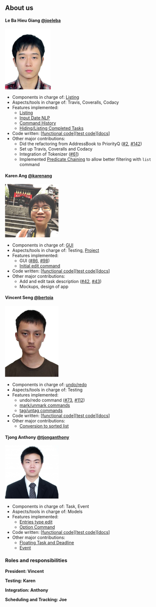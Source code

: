 ## About us

#### Le Ba Hieu Giang [@joeleba](https://github.com/joeleba)
<img src="./images/joeleba.jpg" width="150"><br>

* Components in charge of: [Listing](https://github.com/se-edu/addressbook-level4/blob/master/docs/DeveloperGuide.md#storage-component)
* Aspects/tools in charge of: Travis, Coveralls, Codacy
* Features implemented:
   * [Listing](https://github.com/CS2103AUG2016-W10-C2/main/blob/master/docs/UserGuide.md#listing)
   * [Input Date NLP](https://github.com/CS2103AUG2016-W10-C2/main/pull/67)
   * [Command History](https://github.com/CS2103AUG2016-W10-C2/main/issues/133)
   * [Hiding/Listing Completed Tasks](https://github.com/CS2103AUG2016-W10-C2/main/issues/115)
* Code written: [[functional code](../collated/main/A0127828W.md)][[test code](../collated/test/A0127828W.md)][[docs](../collated/docs/A0127828W.md)]
* Other major contributions:
  * Did the refactoring from AddressBook to PriorityQ ([#2](https://github.com/CS2103AUG2016-W10-C2/main/pull/2), [#142](https://github.com/CS2103AUG2016-W10-C2/main/pull/142))
  * Set up Travis, Coveralls and Codacy
  * Integration of Tokenizer ([#61](https://github.com/CS2103AUG2016-W10-C2/main/pull/61))
  * Implemented [Predicate Chaining](https://github.com/CS2103AUG2016-W10-C2/main/blob/master/src/main/java/seedu/address/model/PredicateBuilder.java) to allow better filtering with `list` command

#### Karen Ang [@karenang](https://github.com/karenang)
<img src="images/KarenAng.png" width="175"><br>

* Components in charge of: [GUI](DeveloperGuide.md#ui-component)
* Aspects/tools in charge of: Testing, [Project](https://github.com/CS2103AUG2016-W10-C2/main/projects/1)
* Features implemented:
    * GUI ([#86](https://github.com/CS2103AUG2016-W10-C2/main/pull/86), [#98](https://github.com/CS2103AUG2016-W10-C2/main/pull/98))
    * [Initial edit command](https://github.com/CS2103AUG2016-W10-C2/main/pull/23)
* Code written: [[functional code](../collated/main/A0116603R.md)][[test code](../collated/test/A0116603R.md)][[docs](../collated/docs/A0116603R.md)]
* Other major contributions:
    * Add and edit task description ([#42](https://github.com/CS2103AUG2016-W10-C2/main/pull/42), [#43](https://github.com/CS2103AUG2016-W10-C2/main/pull/43))
    * Mockups, design of app

#### Vincent Seng [@bertoia](https://github.com/bertoia)
<img src="images/VincentSeng.jpg" width="175"><br>

* Components in charge of: [undo/redo](DeveloperGuide.md#listing-component)
* Aspects/tools in charge of: Testing
* Features implemented:
    * undo/redo command ([#73](https://github.com/CS2103AUG2016-W10-C2/main/pull/73), [#112](https://github.com/CS2103AUG2016-W10-C2/main/pull/112))
    * [mark/unmark commands](https://github.com/CS2103AUG2016-W10-C2/main/tree/mark-task)
    * [tag/untag commands](https://github.com/CS2103AUG2016-W10-C2/main/pull/41)
* Code written: [[functional code](../collated/main/A0121501E.md)][[test code](../collated/test/A0121501E.md)][[docs](../collated/docs/A0121501E.md)]
* Other major contributions:
    * [Conversion to sorted list](https://github.com/CS2103AUG2016-W10-C2/main/pull/125)

#### Tjong Anthony [@tjonganthony](https://github.com/tjonganthony)
<img src="images/TjongAnthony.jpeg" width="175"><br>

* Components in charge of: Task, Event
* Aspects/tools in charge of: Models
* Features implemented:
    * [Entries type edit](https://github.com/CS2103AUG2016-W10-C2/main/pull/69)
    * [Option Command](https://github.com/CS2103AUG2016-W10-C2/main/pull/75)
* Code written: [[functional code](../collated/main/A0126539Y.md)][[test code](../collated/test/A0126539Y.md)][[docs](../collated/docs/A0126539Y.md)]
* Other major contributions:
    * [Floating Task and Deadline](https://github.com/CS2103AUG2016-W10-C2/main/pull/62)
    * [Event](https://github.com/CS2103AUG2016-W10-C2/main/pull/66)

### Roles and responsibilities
**President: Vincent**

**Testing: Karen**

**Integration: Anthony**

**Scheduling and Tracking: Joe**
